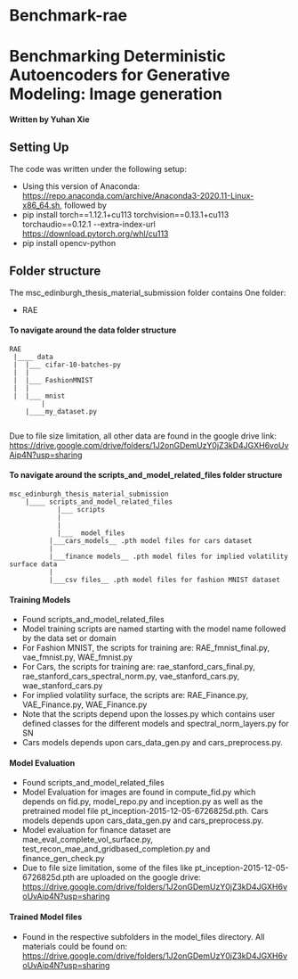 # Benchmark-rae
# Benchmarking Deterministic Autoencoders for Generative Modeling: Image generation

#### Written by Yuhan Xie

## Setting Up
The code was written under the following setup:
* Using this version of Anaconda: https://repo.anaconda.com/archive/Anaconda3-2020.11-Linux-x86_64.sh, followed by
* pip install torch==1.12.1+cu113 torchvision==0.13.1+cu113 torchaudio==0.12.1 --extra-index-url https://download.pytorch.org/whl/cu113
* pip install opencv-python

## Folder structure
The msc_edinburgh_thesis_material_submission folder contains One folder:
* RAE

#### To navigate around the data folder structure
```
RAE
 |____ data
 |  |___ cifar-10-batches-py
 |  |
 |  |___ FashionMNIST     
 |  |            
 |  |___ mnist
		|
    |____my_dataset.py
		  

```
Due to file size limitation, all other data are found in the google drive link: https://drive.google.com/drive/folders/1J2onGDemUzY0jZ3kD4JGXH6voUvAip4N?usp=sharing

#### To navigate around the scripts_and_model_related_files folder structure
```
msc_edinburgh_thesis_material_submission
    |____ scripts_and_model_related_files 
            |___ scripts
            |     
            |            
            |___  model_files
		  |___cars_models__ .pth model files for cars dataset
		  |
		  |___finance models__ .pth model files for implied volatility surface data
		  |
		  |___csv files__ .pth model files for fashion MNIST dataset

```
#### Training Models
* Found scripts_and_model_related_files
* Model training scripts are named starting with the model name followed by the data set or domain
* For Fashion MNIST, the scripts for training are: RAE_fmnist_final.py, vae_fmnist.py, WAE_fmnist.py
* For Cars, the scripts for training are: rae_stanford_cars_final.py, rae_stanford_cars_spectral_norm.py, vae_stanford_cars.py, wae_stanford_cars.py
* For implied volatility surface, the scripts are: RAE_Finance.py, VAE_Finance.py, WAE_Finance.py
* Note that the scripts depend upon the losses.py which contains user defined classes for the different models and spectral_norm_layers.py for SN
* Cars models depends upon cars_data_gen.py and cars_preprocess.py.


#### Model Evaluation
* Found scripts_and_model_related_files
* Model Evaluation for images are found in compute_fid.py which depends on fid.py, model_repo.py and inception.py 
  as well as the pretrained model file pt_inception-2015-12-05-6726825d.pth. Cars models depends upon cars_data_gen.py and cars_preprocess.py.
* Model evaluation for finance dataset are mae_eval_complete_vol_surface.py, test_recon_mae_and_gridbased_completion.py and finance_gen_check.py
* Due to file size limitation, some of the files like pt_inception-2015-12-05-6726825d.pth are uploaded on the google drive: https://drive.google.com/drive/folders/1J2onGDemUzY0jZ3kD4JGXH6voUvAip4N?usp=sharing

#### Trained Model files
* Found in the respective subfolders in the model_files directory.
All materials could be found on: https://drive.google.com/drive/folders/1J2onGDemUzY0jZ3kD4JGXH6voUvAip4N?usp=sharing
